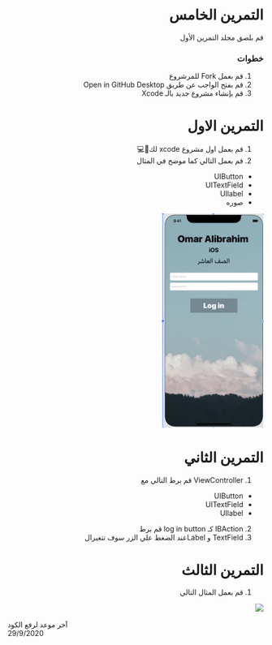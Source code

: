 <div dir="rtl">


#  التمرين الخامس
 
قم بلصق مجلد التمرين الأول 
 
### خطوات 

1. قم بعمل Fork للمرشروع
2. قم بفتح الواجب عن طريق Open in GitHub Desktop  
3.  قم بإنشاء مشروع جديد بالـ Xcode

# التمرين الاول 
1. قم بعمل اول مشروع  xcode لك🤩💻
2. قم بعمل التالي كما موضح في المثال
<ul>
<li> UIButton  </li>
 <li>  UITextField  </li>
 <li> UIlabel </li>
  <li> صوره </li>
</ul>
 
<img src="/cw5part1.png" width="200px">


# التمرين الثاني 
1.   ViewController  قم برط  التالي  مع  
<ul>
<li> UIButton  </li>
 <li>  UITextField  </li>
 <li> UIlabel </li>
</ul>
 
2. IBAction كـ  log in button قم برط 
3. TextField و Labelعند الضغط علي الزر سوف تتغيرال 

# التمرين الثالث
1.  قم بعمل المثال التالي 
<img src="/cw5part3.gif" width="200px">

<div dir="ltr">


آخر موعد لرفع الكود\
29/9/2020


</div>
